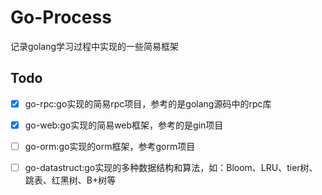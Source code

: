 # Go-Process
记录golang学习过程中实现的一些简易框架

## Todo
- [x] go-rpc:go实现的简易rpc项目，参考的是golang源码中的rpc库
- [x] go-web:go实现的简易web框架，参考的是gin项目
- [ ] go-orm:go实现的orm框架，参考gorm项目
- [ ] go-datastruct:go实现的多种数据结构和算法，如：Bloom、LRU、tier树、跳表、红黑树、B+树等

